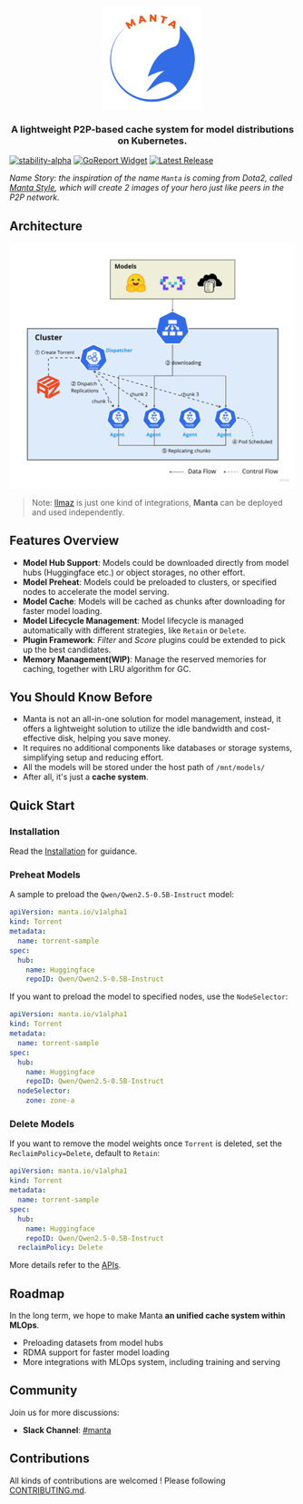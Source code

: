<p align="center">
  <picture>
    <source media="(prefers-color-scheme: dark)" srcset="https://raw.githubusercontent.com/inftyai/manta/main/docs/assets/logo.png">
    <img alt="manta" src="https://raw.githubusercontent.com/inftyai/manta/main/docs/assets/logo.png" width="35%">
  </picture>
</p>

<h3 align="center">
A lightweight P2P-based cache system for model distributions on Kubernetes.
</h3>

[![stability-alpha](https://img.shields.io/badge/stability-alpha-f4d03f.svg)](https://github.com/mkenney/software-guides/blob/master/STABILITY-BADGES.md#alpha)
[![GoReport Widget]][GoReport Status]
[![Latest Release](https://img.shields.io/github/v/release/inftyai/manta?include_prereleases)](https://github.com/inftyai/manta/releases/latest)

[GoReport Widget]: https://goreportcard.com/badge/github.com/inftyai/manta
[GoReport Status]: https://goreportcard.com/report/github.com/inftyai/manta

_Name Story: the inspiration of the name `Manta` is coming from Dota2, called [Manta Style](https://dota2.fandom.com/wiki/Manta_Style), which will create 2 images of your hero just like peers in the P2P network._


## Architecture

![architecture](./docs/assets/arch.png)

> Note: [llmaz](https://github.com/InftyAI/llmaz) is just one kind of integrations, **Manta** can be deployed and used independently.

## Features Overview

- **Model Hub Support**: Models could be downloaded directly from model hubs (Huggingface etc.) or object storages, no other effort.
- **Model Preheat**: Models could be preloaded to clusters, or specified nodes to accelerate the model serving.
- **Model Cache**: Models will be cached as chunks after downloading for faster model loading.
- **Model Lifecycle Management**: Model lifecycle is managed automatically with different strategies, like `Retain` or `Delete`.
- **Plugin Framework**: _Filter_ and _Score_ plugins could be extended to pick up the best candidates.
- **Memory Management(WIP)**: Manage the reserved memories for caching, together with LRU algorithm for GC.

## You Should Know Before

- Manta is not an all-in-one solution for model management, instead, it offers a lightweight solution to utilize the idle bandwidth and cost-effective disk, helping you save money.
- It requires no additional components like databases or storage systems, simplifying setup and reducing effort.
- All the models will be stored under the host path of `/mnt/models/`
- After all, it's just a **cache system**.

## Quick Start

### Installation

Read the [Installation](./docs//installation.md) for guidance.

### Preheat Models

A sample to preload the `Qwen/Qwen2.5-0.5B-Instruct` model:

```yaml
apiVersion: manta.io/v1alpha1
kind: Torrent
metadata:
  name: torrent-sample
spec:
  hub:
    name: Huggingface
    repoID: Qwen/Qwen2.5-0.5B-Instruct
```

If you want to preload the model to specified nodes, use the `NodeSelector`:

```yaml
apiVersion: manta.io/v1alpha1
kind: Torrent
metadata:
  name: torrent-sample
spec:
  hub:
    name: Huggingface
    repoID: Qwen/Qwen2.5-0.5B-Instruct
  nodeSelector:
    zone: zone-a
```

### Delete Models

If you want to remove the model weights once `Torrent` is deleted, set the `ReclaimPolicy=Delete`, default to `Retain`:

```yaml
apiVersion: manta.io/v1alpha1
kind: Torrent
metadata:
  name: torrent-sample
spec:
  hub:
    name: Huggingface
    repoID: Qwen/Qwen2.5-0.5B-Instruct
  reclaimPolicy: Delete
```

More details refer to the [APIs](https://github.com/InftyAI/Manta/blob/main/api/v1alpha1/torrent_types.go).

## Roadmap

In the long term, we hope to make Manta **an unified cache system within MLOps**.

- Preloading datasets from model hubs
- RDMA support for faster model loading
- More integrations with MLOps system, including training and serving

## Community

Join us for more discussions:

* **Slack Channel**: [#manta](https://inftyai.slack.com/archives/C07SY8WS45U)

## Contributions

All kinds of contributions are welcomed ! Please following [CONTRIBUTING.md](./CONTRIBUTING.md).
